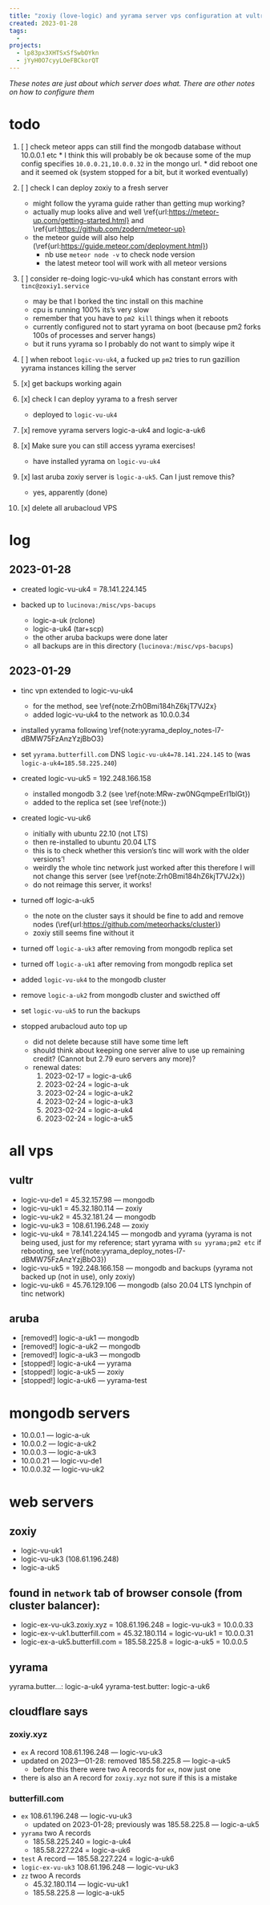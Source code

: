```yaml
---
title: "zoxiy (love-logic) and yyrama server vps configuration at vultr and aruba cloud information and plan"
created: 2023-01-28
tags:
  -
projects:
  - lp83px3XHTSxSfSwbOYkn
  - jYyH0O7cyyLOeFBCkorQT
---
```


*These notes are just about which server does what.
There are other notes on how to configure them*

# todo

1. [ ] check meteor apps can still find the mongodb database without 10.0.0.1 etc
       * I think this will probably be ok because some of the mup config specifies `10.0.0.21,10.0.0.32` in the mongo url.
       * did reboot one and it seemed ok (system stopped for a bit, but it worked eventually)

1. [ ] check I can deploy zoxiy to a fresh server
   * might follow the yyrama guide rather than getting mup working?
   * actually mup looks alive and well \ref{url:https://meteor-up.com/getting-started.html} and \ref{url:https://github.com/zodern/meteor-up}
   * the meteor guide will also help (\ref{url:https://guide.meteor.com/deployment.html})
     * nb use `meteor node -v` to check node version
     * the latest meteor tool will work with all meteor versions

1. [ ] consider re-doing logic-vu-uk4 which has constant errors with `tinc@zoxiy1.service`
   * may be that I borked the tinc install on this machine
   * cpu is running 100% its’s very slow
   * remember that you have to `pm2 kill` things when it reboots
   * currently configured not to start yyrama on boot (because pm2 forks 100s of processes and server hangs)
   * but it runs yyrama so I probably do not want to simply wipe it

1. [ ] when reboot `logic-vu-uk4`, a fucked up `pm2` tries to run gazillion yyrama instances killing the server

1. [x] get backups working again

1. [x] check I can deploy yyrama to a fresh server
   * deployed to `logic-vu-uk4`

1. [x] remove yyrama servers logic-a-uk4 and logic-a-uk6

1. [x] Make sure you can still access yyrama exercises!
    * have installed yyrama on `logic-vu-uk4`

1. [x] last aruba zoxiy server is `logic-a-uk5`. Can I just remove this?
   * yes, apparently (done)

1. [x] delete all arubacloud VPS


# log

## 2023-01-28

* created logic-vu-uk4 = 78.141.224.145

* backed up to `lucinova:/misc/vps-bacups`
  * logic-a-uk (rclone)
  * logic-a-uk4 (tar+scp)
  * the other aruba backups were done later
  * all backups are in this directory (`lucinova:/misc/vps-bacups`)


## 2023-01-29

* tinc vpn extended to logic-vu-uk4
  * for the method, see \ref{note:Zrh0Bmi184hZ6kjT7VJ2x}
  * added logic-vu-uk4 to the network as 10.0.0.34

* installed yyrama following \ref{note:yyrama_deploy_notes-l7-dBMW75FzAnzYzjBbO3}

* set `yyrama.butterfill.com` DNS `logic-vu-uk4=78.141.224.145` to (was `logic-a-uk4=185.58.225.240`)

* created logic-vu-uk5 = 192.248.166.158
  * installed mongodb 3.2 (see \ref{note:MRw-zw0NGqmpeErI1blGt})
  * added to the replica set (see \ref{note:})

* created logic-vu-uk6 
  * initially with ubuntu 22.10 (not LTS)
  * then re-installed to ubuntu 20.04 LTS
  * this is to check whether this version’s tinc will work with the older versions’!
  * weirdly the whole tinc network just worked after this therefore I will not change this server (see \ref{note:Zrh0Bmi184hZ6kjT7VJ2x})
  * do not reimage this server, it works!

* turned off logic-a-uk5
  * the note on the cluster says it should be fine to add and remove nodes (\ref{url:https://github.com/meteorhacks/cluster})
  * zoxiy still seems fine without it

* turned off `logic-a-uk3` after removing from mongodb replica set

* turned off `logic-a-uk1` after removing from mongodb replica set

* added `logic-vu-uk4` to the mongodb cluster

* remove `logic-a-uk2` from mongodb cluster and swicthed off

* set `logic-vu-uk5` to run the backups

* stopped arubacloud auto top up
  * did not delete because still have some time left
  * should think about keeping one server alive to use up remaining credit? (Cannot but 2.79 euro servers any more)?
  * renewal dates:
    1. 2023-02-17 = logic-a-uk6
    1. 2023-02-24 = logic-a-uk
    1. 2023-02-24 = logic-a-uk2
    1. 2023-02-24 = logic-a-uk3
    1. 2023-02-24 = logic-a-uk4
    1. 2023-02-24 = logic-a-uk5


# all vps


## vultr

* logic-vu-de1 = 45.32.157.98    — mongodb
* logic-vu-uk1 = 45.32.180.114   — zoxiy
* logic-vu-uk2 = 45.32.181.24    — mongodb
* logic-vu-uk3 = 108.61.196.248  — zoxiy
* logic-vu-uk4 = 78.141.224.145  — mongodb and yyrama (yyrama is not being used, just for my reference; start yyrama with `su yyrama;pm2 etc` if rebooting, see  \ref{note:yyrama_deploy_notes-l7-dBMW75FzAnzYzjBbO3})
* logic-vu-uk5 = 192.248.166.158 — mongodb and backups (yyrama not backed up (not in use), only zoxiy)
* logic-vu-uk6 = 45.76.129.106   — mongodb (also 20.04 LTS lynchpin of tinc network)

## aruba

* [removed!] logic-a-uk1 — mongodb
* [removed!] logic-a-uk2 — mongodb
* [removed!] logic-a-uk3 — mongodb
* [stopped!] logic-a-uk4 — yyrama
* [stopped!] logic-a-uk5 — zoxiy
* [stopped!] logic-a-uk6 — yyrama-test


# mongodb servers

* 10.0.0.1 — logic-a-uk
* 10.0.0.2 — logic-a-uk2
* 10.0.0.3 — logic-a-uk3
* 10.0.0.21 — logic-vu-de1
* 10.0.0.32 — logic-vu-uk2

# web servers

## zoxiy

* logic-vu-uk1
* logic-vu-uk3 (108.61.196.248)
* logic-a-uk5

## found in `network` tab of browser console (from cluster balancer):
  * logic-ex-vu-uk3.zoxiy.xyz = 108.61.196.248 = logic-vu-uk3 = 10.0.0.33
  * logic-ex-v-uk1.butterfill.com = 45.32.180.114 = logic-vu-uk1 = 10.0.0.31
  * logic-ex-a-uk5.butterfill.com = 185.58.225.8 = logic-a-uk5 = 10.0.0.5


## yyrama

  yyrama.butter...: logic-a-uk4
  yyrama-test.butter: logic-a-uk6



## cloudflare says

### zoxiy.xyz

  * `ex` A record 108.61.196.248 — logic-vu-uk3
  * updated on 2023—01-28: removed 185.58.225.8 — logic-a-uk5
    * before this there were two A records for `ex`, now just one
  * there is also an A record for `zoxiy.xyz` not sure if this is a mistake

### butterfill.com
  * `ex` 108.61.196.248 — logic-vu-uk3
    * updated on 2023-01-28; previously was 185.58.225.8 — logic-a-uk5
  * `yyrama` two A records
    * 185.58.225.240 = logic-a-uk4
    * 185.58.227.224 = logic-a-uk6
  * `test` A record — 185.58.227.224 = logic-a-uk6
  * `logic-ex-vu-uk3` 108.61.196.248 — logic-vu-uk3
  * `zz` twoo A records
    * 45.32.180.114 — logic-vu-uk1
    * 185.58.225.8 — logic-a-uk5


